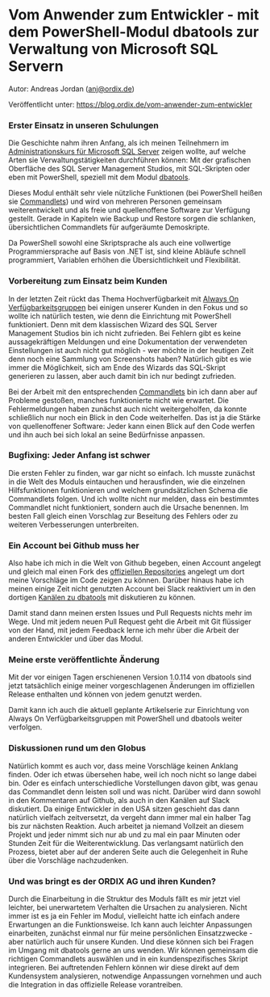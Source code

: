 # Vom Anwender zum Entwickler - mit dem PowerShell-Modul dbatools zur Verwaltung von Microsoft SQL Servern

Autor: Andreas Jordan (anj@ordix.de)

Veröffentlicht unter: https://blog.ordix.de/vom-anwender-zum-entwickler


### Erster Einsatz in unseren Schulungen

Die Geschichte nahm ihren Anfang, als ich meinen Teilnehmern im [Administrationskurs für Microsoft SQL Server](https://seminare.ordix.de/seminare/microsoft-sql-server/verwalten-einer-sql-datenbankinfrastruktur-moc-21764.html) zeigen wollte, auf welche Arten sie Verwaltungstätigkeiten durchführen können: Mit der grafischen Oberfläche des SQL Server Management Studios, mit SQL-Skripten oder eben mit PowerShell, speziell mit dem Modul [dbatools](https://dbatools.io/).

Dieses Modul enthält sehr viele nützliche Funktionen (bei PowerShell heißen sie [Commandlets](https://docs.microsoft.com/de-de/powershell/scripting/developer/cmdlet/cmdlet-overview)) und wird von mehreren Personen gemeinsam weiterentwickelt und als freie und quellenoffene Software zur Verfügung gestellt. Gerade in Kapiteln wie Backup und Restore sorgen die schlanken, übersichtlichen Commandlets für aufgeräumte Demoskripte.

Da PowerShell sowohl eine Skriptsprache als auch eine vollwertige Programmiersprache auf Basis von .NET ist, sind kleine Abläufe schnell programmiert, Variablen erhöhen die Übersichtlichkeit und Flexibilität.


### Vorbereitung zum Einsatz beim Kunden

In der letzten Zeit rückt das Thema Hochverfügbarkeit mit [Always On Verfügbarkeitsgruppen](https://docs.microsoft.com/de-de/sql/database-engine/availability-groups/windows/overview-of-always-on-availability-groups-sql-server) bei einigen unserer Kunden in den Fokus und so wollte ich natürlich testen, wie denn die Einrichtung mit PowerShell funktioniert. Denn mit dem klassischen Wizard des SQL Server Management Studios bin ich nicht zufrieden. Bei Fehlern gibt es keine aussagekräftigen Meldungen und eine Dokumentation der verwendeten Einstellungen ist auch nicht gut möglich - wer möchte in der heutigen Zeit denn noch eine Sammlung von Screenshots haben? Natürlich gibt es wie immer die Möglichkeit, sich am Ende des Wizards das SQL-Skript generieren zu lassen, aber auch damit bin ich nur bedingt zufrieden.

Bei der Arbeit mit den entsprechenden [Commandlets](https://dbatools.io/commands/#AGs) bin ich dann aber auf Probleme gestoßen, manches funktionierte nicht wie erwartet. Die Fehlermeldungen haben zunächst auch nicht weitergeholfen, da konnte schließlich nur noch ein Blick in den Code weiterhelfen. Das ist ja die Stärke von quellenoffener Software: Jeder kann einen Blick auf den Code werfen und ihn auch bei sich lokal an seine Bedürfnisse anpassen.


### Bugfixing: Jeder Anfang ist schwer

Die ersten Fehler zu finden, war gar nicht so einfach. Ich musste zunächst in die Welt des Moduls eintauchen und herausfinden, wie die einzelnen Hilfsfunktionen funktionieren und welchem grundsätzlichen Schema die Commandlets folgen. Und ich wollte nicht nur melden, dass ein bestimmtes Commandlet nicht funktioniert, sondern auch die Ursache benennen. Im besten Fall gleich einen Vorschlag zur Beseitung des Fehlers oder zu weiteren Verbesserungen unterbreiten.


### Ein Account bei Github muss her

Also habe ich mich in die Welt von Github begeben, einen Account angelegt und gleich mal einen Fork des [offiziellen Repositories](https://github.com/sqlcollaborative/dbatools) angelegt um dort meine Vorschläge im Code zeigen zu können. Darüber hinaus habe ich meinen einige Zeit nicht genutzten Account bei Slack reaktiviert um in den dortigen [Kanälen zu dbatools](https://dbatools.io/slack) mit diskutieren zu können.

Damit stand dann meinen ersten Issues und Pull Requests nichts mehr im Wege. Und mit jedem neuen Pull Request geht die Arbeit mit Git flüssiger von der Hand, mit jedem Feedback lerne ich mehr über die Arbeit der anderen Entwickler und über das Modul.


### Meine erste veröffentlichte Änderung

Mit der vor einigen Tagen erschienenen Version 1.0.114 von dbatools sind jetzt tatsächlich einige meiner vorgeschlagenen Änderungen im offiziellen Release enthalten und können von jedem genutzt werden.

Damit kann ich auch die aktuell geplante Artikelserie zur Einrichtung von Always On Verfügbarkeitsgruppen mit PowerShell und dbatools weiter verfolgen.


### Diskussionen rund um den Globus

Natürlich kommt es auch vor, dass meine Vorschläge keinen Anklang finden. Oder ich etwas übersehen habe, weil ich noch nicht so lange dabei bin. Oder es einfach unterschiedliche Vorstellungen davon gibt, was genau das Commandlet denn leisten soll und was nicht. Darüber wird dann sowohl in den Kommentaren auf Github, als auch in den Kanälen auf Slack diskutiert. Da einige Entwickler in den USA sitzen geschieht das dann natürlich vielfach zeitversetzt, da vergeht dann immer mal ein halber Tag bis zur nächsten Reaktion. Auch arbeitet ja niemand Vollzeit an diesem Projekt und jeder nimmt sich nur ab und zu mal ein paar Minuten oder Stunden Zeit für die Weiterentwicklung. Das verlangsamt natürlich den Prozess, bietet aber auf der anderen Seite auch die Gelegenheit in Ruhe über die Vorschläge nachzudenken.


### Und was bringt es der ORDIX AG und ihren Kunden?

Durch die Einarbeitung in die Struktur des Moduls fällt es mir jetzt viel leichter, bei unerwartetem Verhalten die Ursachen zu analysieren. Nicht immer ist es ja ein Fehler im Modul, vielleicht hatte ich einfach andere Erwartungen an die Funktionsweise. Ich kann auch leichter Anpassungen einarbeiten, zunächst einmal nur für meine persönlichen Einsatzzwecke - aber natürlich auch für unsere Kunden. Und diese können sich bei Fragen im Umgang mit dbatools gerne an uns wenden. Wir können gemeinsam die richtigen Commandlets auswählen und in ein kundenspezifisches Skript integrieren. Bei auftretenden Fehlern können wir diese direkt auf dem Kundensystem analysieren, notwendige Anpassungen vornehmen und auch die Integration in das offizielle Release vorantreiben.
